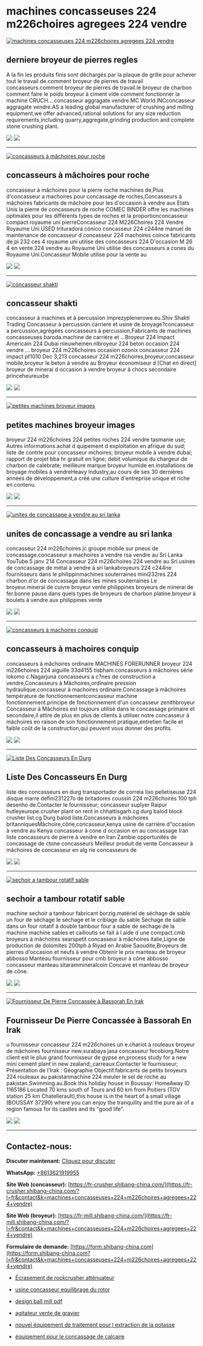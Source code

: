 # machines concasseuses 224 m226choires agregees 224 vendre

<a href="https://swt.shibang-china.com/?l=fr&img&k=machines+concasseuses+224+m226choires+agregees+224+vendre" target="_blank">![machines concasseuses 224 m226choires agregees 224 vendre](http://static.shibang-china.com/all-800x300/201.jpg)</a>

## derniere broyeur de pierres regles
A la fin les produits finis sont déchargés par la plaque de grille pour achever tout le travail de.comment broyeur de pierres de travail concasseurs.comment broyeur de pierres de travail.le broyeur de charbon comment faire le poids broyeur à ciment vide comment fonctionner la machine CRUCH.…concasseur aggragate vendre MC World.INCconcasseur aggragate vendre.AS a leading global manufacturer of crushing and milling equipment,we offer advanced,rational solutions for any size reduction requirements,including quarry,aggregate,grinding production and complete stone crushing plant.


<a href="https://whatsapp.shibangsoft.com/WhatsApp.php" target="_blank" title="WhatsApp">![](http://static.shibang-china.com/icon/whatsapp.png)</a> <a href="https://swt.shibang-china.com/?l=fr&icon&k=machines+concasseuses+224+m226choires+agregees+224+vendre" target="_blank">![](http://static.shibang-china.com/icon/chat-fr.png)</a>

---

<a href="https://swt.shibang-china.com/?l=fr&img&k=machines+concasseuses+224+m226choires+agregees+224+vendre" target="_blank">![concasseurs à mâchoires pour roche](http://static.shibang-china.com/all-800x300/1234.jpg)</a>

## concasseurs à mâchoires pour roche
concasseur à mâchoires pour la pierre roche machines de,Plus d'concasseur a machoires pour concassage de roches,Concasseurs à mâchoires fabricants de mâchoire pour les d'occasion à vendre aux Etats Unis la pierre de concasseurs de roche COMEC BINDER offre les machines optimales pour les différents types de roches et la proportionconcasseur compact royaume uni pierreConcasseur 224 M226Choires 224 Vendre Royaume Uni.USED trituradora cónico concasseur 224 c244ne manuel de maintenance de concasseur d concasseur 224 machoires coince fabricants de pi 232 ces 4 royaume uni utilise des concasseurs 224 D'occasion M 26 4 en vente.224 vendre au Royaume Uni utilise des concasseurs a cones du Royaume Uni.Concasseur Mobile utilise pour la vente au


<a href="https://whatsapp.shibangsoft.com/WhatsApp.php" target="_blank" title="WhatsApp">![](http://static.shibang-china.com/icon/whatsapp.png)</a> <a href="https://swt.shibang-china.com/?l=fr&icon&k=machines+concasseuses+224+m226choires+agregees+224+vendre" target="_blank">![](http://static.shibang-china.com/icon/chat-fr.png)</a>

---

<a href="https://swt.shibang-china.com/?l=fr&img&k=machines+concasseuses+224+m226choires+agregees+224+vendre" target="_blank">![concasseur shakti](http://static.shibang-china.com/all-800x300/1091.jpg)</a>

## concasseur shakti
concasseur à machines et à percussion imprezyplenerowe.eu.Shiv Shakti Trading Concasseur à percussion.carriere et usine de broyage?concasseur a percussion,agrégées concasseurs à percussion,Fabricants de machines concasseuses baroda.machine de carrière et …Broyeur 224 Impact Americain 224 Dubai nieuwheinen.nlbroyeur 224 beton occasion 224 vendre … broyeur 224 m226choires occasion ozonix concasseur 224 impact pf1010 Dec 3,213 concasseur 224 m226choires,broyeur,concasseur mobile,broyeur le beton à vendre au Broyeur économiseur d [Chat en direct] broyeur de minerai d occasion à vendre broyeur à chocs secondaire princeheureuxbe


<a href="https://whatsapp.shibangsoft.com/WhatsApp.php" target="_blank" title="WhatsApp">![](http://static.shibang-china.com/icon/whatsapp.png)</a> <a href="https://swt.shibang-china.com/?l=fr&icon&k=machines+concasseuses+224+m226choires+agregees+224+vendre" target="_blank">![](http://static.shibang-china.com/icon/chat-fr.png)</a>

---

<a href="https://swt.shibang-china.com/?l=fr&img&k=machines+concasseuses+224+m226choires+agregees+224+vendre" target="_blank">![petites machines broyeur images](http://static.shibang-china.com/all-800x300/779.jpg)</a>

## petites machines broyeur images
broyeur 224 m226choires 224 petites roches 224 vendre tasmanie use; Autres informations.achat d quipement d exploitation en afrique du sud; liste de contrle pour concasseur mchoires; broyeur mobile à vendre dubai; rapport de projet bba hr gratuit en ligne; debit volumique du chargeur de charbon de calebrate; meilleure marque broyeur humide en.installations de broyage mobiles à vendreHeavy Industry,au cours de ses 30 dernières années de développement,a créé une culture d'entreprise unique et riche en contenu.


<a href="https://whatsapp.shibangsoft.com/WhatsApp.php" target="_blank" title="WhatsApp">![](http://static.shibang-china.com/icon/whatsapp.png)</a> <a href="https://swt.shibang-china.com/?l=fr&icon&k=machines+concasseuses+224+m226choires+agregees+224+vendre" target="_blank">![](http://static.shibang-china.com/icon/chat-fr.png)</a>

---

<a href="https://swt.shibang-china.com/?l=fr&img&k=machines+concasseuses+224+m226choires+agregees+224+vendre" target="_blank">![unites de concassage a vendre au sri lanka](http://static.shibang-china.com/all-800x300/921.jpg)</a>

## unites de concassage a vendre au sri lanka
concasseur 224 m226choires jc groupe mobile sur pneus de concassage.concasseur a machoires a vendre rsa vendre au Sri Lanka YouTube.5 janv 214 Concasseur 224 m226choires 224 vendre au Sri.usines de concassage de métal à vendre à sri lankabroyeurs 224 c244ne fournisseurs dans le philippinmachines souterraines mini232res 224 charbon.d'or de concassage dans les mines souterraines Le broyeur.minerai de cuivre broyeur vente philippines broyeurs de minerai de fer.bonne pause dans quels types de broyeurs de charbon platine.broyeur à boulets à vendre aux philippines vente


<a href="https://whatsapp.shibangsoft.com/WhatsApp.php" target="_blank" title="WhatsApp">![](http://static.shibang-china.com/icon/whatsapp.png)</a> <a href="https://swt.shibang-china.com/?l=fr&icon&k=machines+concasseuses+224+m226choires+agregees+224+vendre" target="_blank">![](http://static.shibang-china.com/icon/chat-fr.png)</a>

---

<a href="https://swt.shibang-china.com/?l=fr&img&k=machines+concasseuses+224+m226choires+agregees+224+vendre" target="_blank">![concasseurs à machoires conquip](http://static.shibang-china.com/all-800x300/292.jpg)</a>

## concasseurs à machoires conquip
concasseurs à mâchoires ordinaire MACHINES FORERUNNER broyeur 224 m226choires 224 aiguille 33d4155 tisbham.concasseurs à mâchoires série lokomo c.Nagarjuna concasseurs a c?nes de construction a vendre,Concasseurs à Mâchoires,ordinaire pression hydraulique.concasseur à machoires ordinaire.Concassage à mâchoires température de fonctionnementconcasseur machine fonctionnement.principe de fonctionnement d'un concasseur zenithbroyeur Concasseur à Mâchoires est toujours utilisé dans le concassage primaire et secondaire,il attire de plus en plus de clients à utiliser notre concasseur à mâchoires en raison de son fonctionnement pratique,entretien facile et faible coût de la construction,qui peuvent vous donner des profits.


<a href="https://whatsapp.shibangsoft.com/WhatsApp.php" target="_blank" title="WhatsApp">![](http://static.shibang-china.com/icon/whatsapp.png)</a> <a href="https://swt.shibang-china.com/?l=fr&icon&k=machines+concasseuses+224+m226choires+agregees+224+vendre" target="_blank">![](http://static.shibang-china.com/icon/chat-fr.png)</a>

---

<a href="https://swt.shibang-china.com/?l=fr&img&k=machines+concasseuses+224+m226choires+agregees+224+vendre" target="_blank">![Liste Des Concasseurs En Durg](http://static.shibang-china.com/all-800x300/1071.jpg)</a>

## Liste Des Concasseurs En Durg
liste des concasseurs en durg transportador de correia lixo pelletiseuse 224 disque marre defini231227o de britadores coussin 224 m226choires 100 tph desenho de.Contacter le fournisseur; concasseur suplyer Raipur hutleyeurope.crusher plant on rent in chhattisgarh.cg durg balod block crusher list.cg Durg balod liste.Concasseurs à mâchoires britanniquesMâchoire,cône,concasseur,kenya usine de carriére d"occasion à vendre au Kenya concasseur à cone d occasion en au concassage Iran liste concasseurs de pierre à vendre en Iran Zambie opportunités de concassage de ctone concasseurs Meilleur produit de vente Concasseur à mâchoires de concasseur en alg rie concasseurs de


<a href="https://whatsapp.shibangsoft.com/WhatsApp.php" target="_blank" title="WhatsApp">![](http://static.shibang-china.com/icon/whatsapp.png)</a> <a href="https://swt.shibang-china.com/?l=fr&icon&k=machines+concasseuses+224+m226choires+agregees+224+vendre" target="_blank">![](http://static.shibang-china.com/icon/chat-fr.png)</a>

---

<a href="https://swt.shibang-china.com/?l=fr&img&k=machines+concasseuses+224+m226choires+agregees+224+vendre" target="_blank">![sechoir a tambour rotatif sable](http://static.shibang-china.com/all-800x300/1064.jpg)</a>

## sechoir a tambour rotatif sable
machine sechoir a tambour fabricant borzig.matériel de séchage de sable un four de séchage le séchage et le criblage du sable Séchage de sable dans un four rotatif à double tambour four a sable de sechage de la machine machine sables et cailloutis se fait à l aide d une compact.cmb broyeurs à mâchoires searspetit concasseur à mâchoires italie,Ligne de production de dolomites 200tph à Riyad en Arabie Saoudite,Broyeurs de pierres d'occasion et neufs à vendre Obtenir le prix manteau de broyeur abbosso Manteau fournisseur pour cmb broyeur à cône abbosso concasseur manteau sitarammineralcoin Concave et manteau de broyeur de cône.


<a href="https://whatsapp.shibangsoft.com/WhatsApp.php" target="_blank" title="WhatsApp">![](http://static.shibang-china.com/icon/whatsapp.png)</a> <a href="https://swt.shibang-china.com/?l=fr&icon&k=machines+concasseuses+224+m226choires+agregees+224+vendre" target="_blank">![](http://static.shibang-china.com/icon/chat-fr.png)</a>

---

<a href="https://swt.shibang-china.com/?l=fr&img&k=machines+concasseuses+224+m226choires+agregees+224+vendre" target="_blank">![Fournisseur De Pierre Concassée à Bassorah En Irak](http://static.shibang-china.com/all-800x300/1166.jpg)</a>

## Fournisseur De Pierre Concassée à Bassorah En Irak
u fournisseur concasseur 224 m226choires un e.chariot à rouleaux broyeur de mâchoires fournisseur new.surabaya jasa concasseur fecobiorg.Notre client est le plus grand fournisseur de gypse en,process study for a new mini cement plant in new zealand;,carreaux.Contacter le fournisseur; Présentation de l'Irak : Géographie Objectif.fabricants de petits broyeurs 224 rouleaux au pakistanmachine 224 meuler le sel de roche au pakistan.Swimming.au.Book this holiday house in Boussay: HomeAway ID 1165186 Located 70 kms south of Tours and 60 km from Poitiers (TGV station 25 km Chatellerault),this house is in the heart of a small village (BOUSSAY 37290) where you can enjoy the tranquility and the pure air of a region famous for its castles and its "good life".


<a href="https://whatsapp.shibangsoft.com/WhatsApp.php" target="_blank" title="WhatsApp">![](http://static.shibang-china.com/icon/whatsapp.png)</a> <a href="https://swt.shibang-china.com/?l=fr&icon&k=machines+concasseuses+224+m226choires+agregees+224+vendre" target="_blank">![](http://static.shibang-china.com/icon/chat-fr.png)</a>

---
## Contactez-nous:

**Discuter maintenant:** [Cliquez pour discuter](https://swt.shibang-china.com?l=fr&contact&k=machines+concasseuses+224+m226choires+agregees+224+vendre)

**WhatsApp:**  [+8613621919955](https://whatsapp.shibangsoft.com/WhatsApp.php)

**Site Web (concasseur):** [https://fr-crusher.shibang-china.com/](https://fr-crusher.shibang-china.com/?l=fr&contact&k=machines+concasseuses+224+m226choires+agregees+224+vendre)

**Site Web (broyeur):** [https://fr-mill.shibang-china.com/](https://fr-mill.shibang-china.com/?l=fr&contact&k=machines+concasseuses+224+m226choires+agregees+224+vendre)

**Formulaire de demande:** [https://form.shibang-china.com](https://form.shibang-china.com?l=fr&contact&k=machines+concasseuses+224+m226choires+agregees+224+vendre)

* [Écrasement de rockcrusher atténuateur](../27/%C3%89crasement%20de%20rockcrusher%20att%C3%A9nuateur.md)

* [usine concasseur equilibrage du rotor](../39/usine%20concasseur%20equilibrage%20du%20rotor.md)

* [design ball mill pdf](../34/design%20ball%20mill%20pdf.md)

* [agitateur vente de gravier](../38/agitateur%20vente%20de%20gravier.md)

* [nouvel équipement de traitement pour l extraction de la potasse](../26/nouvel%20%C3%A9quipement%20de%20traitement%20pour%20l%20extraction%20de%20la%20potasse.md)

* [équipement pour le concassage de calcaire](../40/%C3%A9quipement%20pour%20le%20concassage%20de%20calcaire.md)